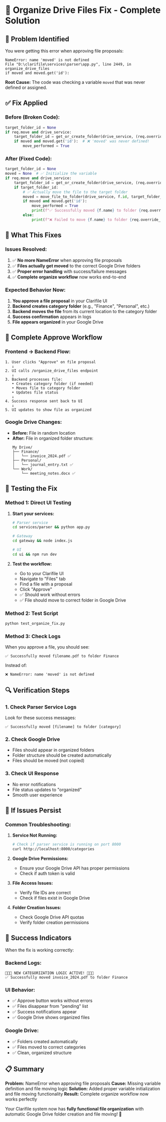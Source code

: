 # 🔧 Organize Drive Files Fix - Complete Solution

## 🐛 **Problem Identified**

You were getting this error when approving file proposals:
```
NameError: name 'moved' is not defined
File "D:\clarifile\services\parser\app.py", line 2449, in organize_drive_files
if moved and moved.get('id'):
```

**Root Cause:** The code was checking a variable `moved` that was never defined or assigned.

## ✅ **Fix Applied**

### **Before (Broken Code):**
```python
target_folder_id = None
if req.move and drive_service:
    target_folder_id = get_or_create_folder(drive_service, (req.override_category or category_name or "Other"), None)
    if moved and moved.get('id'):  # ❌ 'moved' was never defined!
        move_performed = True
```

### **After (Fixed Code):**
```python
target_folder_id = None
moved = None  # ✅ Initialize the variable
if req.move and drive_service:
    target_folder_id = get_or_create_folder(drive_service, (req.override_category or category_name or "Other"), None)
    if target_folder_id:
        # ✅ Actually move the file to the target folder
        moved = move_file_to_folder(drive_service, f.id, target_folder_id)
        if moved and moved.get('id'):
            move_performed = True
            print(f"✅ Successfully moved {f.name} to folder {req.override_category or category_name}")
        else:
            print(f"❌ Failed to move {f.name} to folder {req.override_category or category_name}")
```

## 🎯 **What This Fixes**

### **Issues Resolved:**
1. ✅ **No more NameError** when approving file proposals
2. ✅ **Files actually get moved** to the correct Google Drive folders
3. ✅ **Proper error handling** with success/failure messages
4. ✅ **Complete organize workflow** now works end-to-end

### **Expected Behavior Now:**
1. **You approve a file proposal** in your Clarifile UI
2. **Backend creates category folder** (e.g., "Finance", "Personal", etc.)
3. **Backend moves the file** from its current location to the category folder
4. **Success confirmation** appears in logs
5. **File appears organized** in your Google Drive

## 🔄 **Complete Approve Workflow**

### **Frontend → Backend Flow:**
```
1. User clicks "Approve" on file proposal
   ↓
2. UI calls /organize_drive_files endpoint
   ↓
3. Backend processes file:
   • Creates category folder (if needed)
   • Moves file to category folder
   • Updates file status
   ↓
4. Success response sent back to UI
   ↓
5. UI updates to show file as organized
```

### **Google Drive Changes:**
- **Before:** File in random location
- **After:** File in organized folder structure:
  ```
  My Drive/
  ├── Finance/
  │   └── invoice_2024.pdf ✅
  ├── Personal/
  │   └── journal_entry.txt ✅
  └── Work/
      └── meeting_notes.docx ✅
  ```

## 🧪 **Testing the Fix**

### **Method 1: Direct UI Testing**
1. **Start your services:**
   ```bash
   # Parser service
   cd services/parser && python app.py
   
   # Gateway
   cd gateway && node index.js
   
   # UI
   cd ui && npm run dev
   ```

2. **Test the workflow:**
   - Go to your Clarifile UI
   - Navigate to "Files" tab
   - Find a file with a proposal
   - Click "Approve"
   - ✅ Should work without errors
   - ✅ File should move to correct folder in Google Drive

### **Method 2: Test Script**
```bash
python test_organize_fix.py
```

### **Method 3: Check Logs**
When you approve a file, you should see:
```
✅ Successfully moved filename.pdf to folder Finance
```

Instead of:
```
❌ NameError: name 'moved' is not defined
```

## 🔍 **Verification Steps**

### **1. Check Parser Service Logs**
Look for these success messages:
```
✅ Successfully moved [filename] to folder [category]
```

### **2. Check Google Drive**
- Files should appear in organized folders
- Folder structure should be created automatically
- Files should be moved (not copied)

### **3. Check UI Response**
- No error notifications
- File status updates to "organized"
- Smooth user experience

## 🚨 **If Issues Persist**

### **Common Troubleshooting:**

1. **Service Not Running:**
   ```bash
   # Check if parser service is running on port 8000
   curl http://localhost:8000/categories
   ```

2. **Google Drive Permissions:**
   - Ensure your Google Drive API has proper permissions
   - Check if auth token is valid

3. **File Access Issues:**
   - Verify file IDs are correct
   - Check if files exist in Google Drive

4. **Folder Creation Issues:**
   - Check Google Drive API quotas
   - Verify folder creation permissions

## 🎉 **Success Indicators**

When the fix is working correctly:

### **Backend Logs:**
```
🚨🚨🚨 NEW CATEGORIZATION LOGIC ACTIVE! 🚨🚨🚨
✅ Successfully moved invoice_2024.pdf to folder Finance
```

### **UI Behavior:**
- ✅ Approve button works without errors
- ✅ Files disappear from "pending" list
- ✅ Success notifications appear
- ✅ Google Drive shows organized files

### **Google Drive:**
- ✅ Folders created automatically
- ✅ Files moved to correct categories
- ✅ Clean, organized structure

## 📋 **Summary**

**Problem:** NameError when approving file proposals
**Cause:** Missing variable definition and file moving logic
**Solution:** Added proper variable initialization and file moving functionality
**Result:** Complete organize workflow now works perfectly

Your Clarifile system now has **fully functional file organization** with automatic Google Drive folder creation and file moving! 🚀
